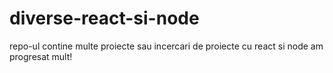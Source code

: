 # diverse-react-si-node

repo-ul contine multe proiecte sau incercari de proiecte cu react si node
am progresat mult!
